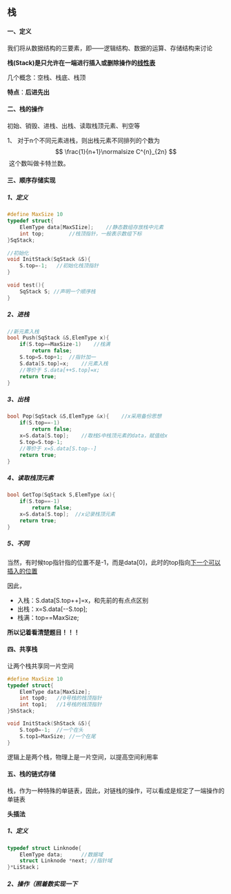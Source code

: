 ## 栈

#### 一、定义

我们将从数据结构的三要素，即——逻辑结构、数据的运算、存储结构来讨论

**栈(Stack)是只允许在一端进行插入或删除操作的<u>线性表</u>**

几个概念：空栈、栈底、栈顶

**特点**：**后进先出**

#### 二、栈的操作

初始、销毁、进栈、出栈、读取栈顶元素、判空等

1、  对于n个不同元素进栈，则出栈元素不同排列的个数为
$$
\frac{1}{n+1}\normalsize C^{n}_{2n}
$$
​	这个数叫做卡特兰数。

#### 三、顺序存储实现

##### 1、定义

```c
#define MaxSize 10
typedef struct{
    ElemType data[MaxSIize];	//静态数组存放栈中元素
    int top;		//栈顶指针，一般表示数组下标
}SqStack;
    
//初始化
void InitStack(SqStack &S){
	S.top=-1;	//初始化栈顶指针	
}
    
void test(){
	SqStack S; //声明一个顺序栈
}
```

##### 2、进栈

```c
//新元素入栈
bool Push(SqStack &S,ElemType x){
    if(S.top==MaxSize-1)	//栈满
        return false;
    S.top=S.top+1;	//指针加一
    S.data[S.top]=x;	//元素入栈
    //等价于 S.data[++S.top]=x;
    return true;
}
```

##### 3、出栈

```c
bool Pop(SqStack &S,ElemType &x){	 //x采用备份思想
	if(S.top==-1)
        return false;
    x=S.data[S.top];	//取栈S中栈顶元素的data，赋值给x
    S.top=S.top-1;
    //等价于 x=S.data[S.top--]
    return true;
}
```

##### 4、读取栈顶元素

```c
bool GetTop(SqStack S,ElemType &x){
	if(S.top==-1)
        return false;
    x=S.data[S.top];  //x记录栈顶元素
    return true;
}
```

##### 5、不同

当然，有时候top指针指的位置不是-1，而是data[0]，此时的top指向<u>下一个可以插入的位置</u>

因此，

- 入栈：S.data[S.top++]=x，和先前的有点点区别
- 出栈：x=S.data[--S.top];
- 栈满：top==MaxSize;

**所以记着看清楚题目！！！**

#### 四、共享栈

让两个栈共享同一片空间

```c
#define MaxSize 10
typedef struct{
	ElemType data[MaxSize];
    int top0;	//0号栈的栈顶指针
    int top1;	//1号栈的栈顶指针
}ShStack;

void InitStack(ShStack &S){
    S.top0=-1;	//一个在头
    S.top1=MaxSize;	//一个在尾
}
```

逻辑上是两个栈，物理上是一片空间，以提高空间利用率

#### 五、栈的链式存储

栈，作为一种特殊的单链表，因此，对链栈的操作，可以看成是规定了一端操作的单链表

**头插法**

##### 1、定义

```c
typedef struct Linknode{
	ElemType data;		//数据域
    struct Linknode *next; //指针域
}*LiStack；
```

##### 2、操作（照着数实现一下